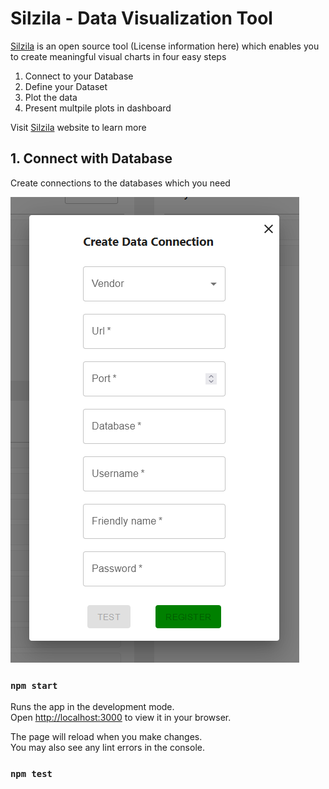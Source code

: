 # Silzila - Data Visualization Tool

[Silzila](https://silzila.org/) is an open source tool (License information here) which enables you
to create meaningful visual charts in four easy steps

1. Connect to your Database
2. Define your Dataset
3. Plot the data
4. Present multpile plots in dashboard

Visit [Silzila](https://silzila.org/) website to learn more

## 1. Connect with Database

Create connections to the databases which you need

![Connection](src/assets/dataConnection.png)

### `npm start`

Runs the app in the development mode.\
Open [http://localhost:3000](http://localhost:3000) to view it in your browser.

The page will reload when you make changes.\
You may also see any lint errors in the console.

### `npm test`
